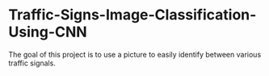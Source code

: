# Traffic-Signs-Image-Classification-Using-CNN
The goal of this project is to use a picture to easily identify between various traffic signals.
